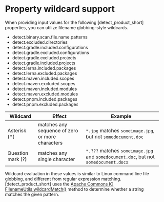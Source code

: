 # Property wildcard support

When providing input values for the following [detect_product_short] properties, you can utilize filename globbing-style wildcards.

* detect.binary.scan.file.name.patterns
* detect.excluded.directories
* detect.gradle.included.configurations  
* detect.gradle.excluded.configurations
* detect.gradle.excluded.projects  
* detect.gradle.included.projects
* detect.lerna.included.packages
* detect.lerna.excluded.packages
* detect.maven.included.scopes
* detect.maven.excluded.scopes 
* detect.maven.included.modules
* detect.maven.excluded.modules
* detect.pnpm.included.packages 
* detect.pnpm.excluded.packages
  
| Wildcard      | Effect | Example |
| ----------- | ----------- | ---------- |
| Asterisk (*)| matches any sequence of zero or more characters | `*.jpg` matches `someimage.jpg`, but not `somedocument.doc` |
| Question mark (?)| matches any single character | `*.???` matches `someimage.jpg` and `somedocument.doc`, but not `somedocument.docx` |

<note type="information"> Wildcard evaluation in these values is similar to Linux command line file globbing, and different from regular expression matching.    
 [detect_product_short] uses the
[Apache Commons IO FilenameUtils.wildcardMatch()](https://commons.apache.org/proper/commons-io/javadocs/api-release/org/apache/commons/io/FilenameUtils.html#wildcardMatch-java.lang.String-java.lang.String-) method to determine whether a string matches the given pattern.</note>
